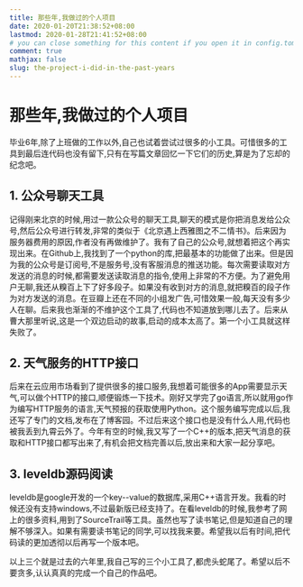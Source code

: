 ```yaml
---
title: 那些年,我做过的个人项目
date: 2020-01-20T21:38:52+08:00
lastmod: 2020-01-28T21:41:52+08:00
# you can close something for this content if you open it in config.toml.
comment: true
mathjax: false
slug: the-project-i-did-in-the-past-years
---
```


# 那些年,我做过的个人项目

毕业6年,除了上班做的工作以外,自己也试着尝试过很多的小工具。可惜很多的工具到最后连代码也没有留下,只有在写篇文章回忆一下它们的历史,算是为了忘却的纪念吧。

## 1. 公众号聊天工具

记得刚来北京的时候,用过一款公众号的聊天工具,聊天的模式是你把消息发给公众号,然后公众号进行转发,非常的类似于《北京遇上西雅图之不二情书》。后来因为服务器费用的原因,作者没有再做维护了。我有了自己的公众号,就想着把这个再实现出来。在Github上,我找到了一个python的库,把最基本的功能做了出来。但是因为我的公众号是订阅号,不是服务号,没有客服消息的推送功能。每次需要读取对方发送的消息的时候,都需要发送读取消息的指令,使用上非常的不方便。为了避免用户无聊,我还从糗百上下了好多段子。如果没有收到对方的消息,就把糗百的段子作为对方发送的消息。在豆瓣上还在不同的小组发广告,可惜效果一般,每天没有多少人在聊。后来我也渐渐的不维护这个工具了,代码也不知道放到哪儿去了。后来从曹大那里听说,这是一个双边启动的故事,启动的成本太高了。第一个小工具就这样失败了。

## 2. 天气服务的HTTP接口

后来在云应用市场看到了提供很多的接口服务,我想着可能很多的App需要显示天气,可以做个HTTP的接口,顺便锻炼一下技术。刚好又学完了go语言,所以就用go作为编写HTTP服务的语言,天气预报的获取使用Python。这个服务编写完成以后,我还写了专门的文档,发布在了博客园。不过后来这个接口也是没有什么人用,代码也被我丢到九霄云外了。今年有空的时候,我又写了一个C++的版本,把天气消息的获取和HTTP接口都写出来了,有机会把文档完善以后,放出来和大家一起分享吧。

## 3. leveldb源码阅读

leveldb是google开发的一个key--value的数据库,采用C++语言开发。我看的时候还没有支持windows,不过最新版已经支持了。在看leveldb的时候,我参考了网上的很多资料,用到了SourceTrail等工具。虽然也写了读书笔记,但是知道自己的理解不够深入。如果有需要读书笔记的同学,可以找我来要。希望我以后有时间,把代码读的更加透彻以后再写一个版本吧。

以上三个就是过去的六年里,我自己写的三个小工具了,都虎头蛇尾了。希望以后不要贪多,认认真真的完成一个自己的作品吧。



